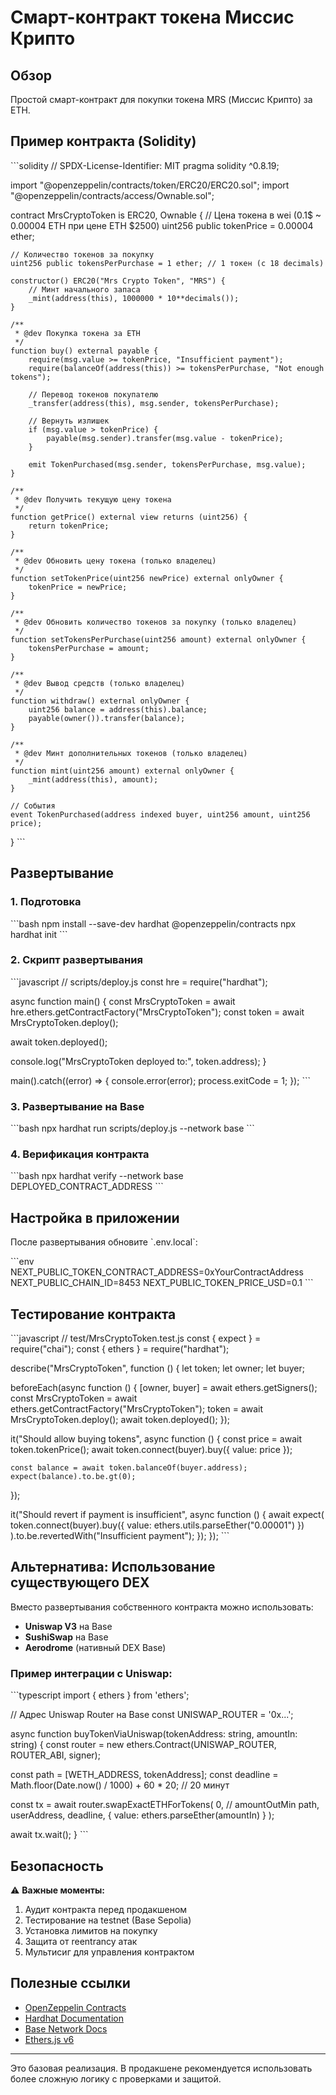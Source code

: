 # Смарт-контракт токена Миссис Крипто

## Обзор

Простой смарт-контракт для покупки токена MRS (Миссис Крипто) за ETH.

## Пример контракта (Solidity)

\`\`\`solidity
// SPDX-License-Identifier: MIT
pragma solidity ^0.8.19;

import "@openzeppelin/contracts/token/ERC20/ERC20.sol";
import "@openzeppelin/contracts/access/Ownable.sol";

contract MrsCryptoToken is ERC20, Ownable {
    // Цена токена в wei (0.1$ ~ 0.00004 ETH при цене ETH $2500)
    uint256 public tokenPrice = 0.00004 ether;
    
    // Количество токенов за покупку
    uint256 public tokensPerPurchase = 1 ether; // 1 токен (с 18 decimals)
    
    constructor() ERC20("Mrs Crypto Token", "MRS") {
        // Минт начального запаса
        _mint(address(this), 1000000 * 10**decimals());
    }
    
    /**
     * @dev Покупка токена за ETH
     */
    function buy() external payable {
        require(msg.value >= tokenPrice, "Insufficient payment");
        require(balanceOf(address(this)) >= tokensPerPurchase, "Not enough tokens");
        
        // Перевод токенов покупателю
        _transfer(address(this), msg.sender, tokensPerPurchase);
        
        // Вернуть излишек
        if (msg.value > tokenPrice) {
            payable(msg.sender).transfer(msg.value - tokenPrice);
        }
        
        emit TokenPurchased(msg.sender, tokensPerPurchase, msg.value);
    }
    
    /**
     * @dev Получить текущую цену токена
     */
    function getPrice() external view returns (uint256) {
        return tokenPrice;
    }
    
    /**
     * @dev Обновить цену токена (только владелец)
     */
    function setTokenPrice(uint256 newPrice) external onlyOwner {
        tokenPrice = newPrice;
    }
    
    /**
     * @dev Обновить количество токенов за покупку (только владелец)
     */
    function setTokensPerPurchase(uint256 amount) external onlyOwner {
        tokensPerPurchase = amount;
    }
    
    /**
     * @dev Вывод средств (только владелец)
     */
    function withdraw() external onlyOwner {
        uint256 balance = address(this).balance;
        payable(owner()).transfer(balance);
    }
    
    /**
     * @dev Минт дополнительных токенов (только владелец)
     */
    function mint(uint256 amount) external onlyOwner {
        _mint(address(this), amount);
    }
    
    // События
    event TokenPurchased(address indexed buyer, uint256 amount, uint256 price);
}
\`\`\`

## Развертывание

### 1. Подготовка

\`\`\`bash
npm install --save-dev hardhat @openzeppelin/contracts
npx hardhat init
\`\`\`

### 2. Скрипт развертывания

\`\`\`javascript
// scripts/deploy.js
const hre = require("hardhat");

async function main() {
  const MrsCryptoToken = await hre.ethers.getContractFactory("MrsCryptoToken");
  const token = await MrsCryptoToken.deploy();

  await token.deployed();

  console.log("MrsCryptoToken deployed to:", token.address);
}

main().catch((error) => {
  console.error(error);
  process.exitCode = 1;
});
\`\`\`

### 3. Развертывание на Base

\`\`\`bash
npx hardhat run scripts/deploy.js --network base
\`\`\`

### 4. Верификация контракта

\`\`\`bash
npx hardhat verify --network base DEPLOYED_CONTRACT_ADDRESS
\`\`\`

## Настройка в приложении

После развертывания обновите \`.env.local\`:

\`\`\`env
NEXT_PUBLIC_TOKEN_CONTRACT_ADDRESS=0xYourContractAddress
NEXT_PUBLIC_CHAIN_ID=8453
NEXT_PUBLIC_TOKEN_PRICE_USD=0.1
\`\`\`

## Тестирование контракта

\`\`\`javascript
// test/MrsCryptoToken.test.js
const { expect } = require("chai");
const { ethers } = require("hardhat");

describe("MrsCryptoToken", function () {
  let token;
  let owner;
  let buyer;

  beforeEach(async function () {
    [owner, buyer] = await ethers.getSigners();
    const MrsCryptoToken = await ethers.getContractFactory("MrsCryptoToken");
    token = await MrsCryptoToken.deploy();
    await token.deployed();
  });

  it("Should allow buying tokens", async function () {
    const price = await token.tokenPrice();
    await token.connect(buyer).buy({ value: price });
    
    const balance = await token.balanceOf(buyer.address);
    expect(balance).to.be.gt(0);
  });

  it("Should revert if payment is insufficient", async function () {
    await expect(
      token.connect(buyer).buy({ value: ethers.utils.parseEther("0.00001") })
    ).to.be.revertedWith("Insufficient payment");
  });
});
\`\`\`

## Альтернатива: Использование существующего DEX

Вместо развертывания собственного контракта можно использовать:

- **Uniswap V3** на Base
- **SushiSwap** на Base
- **Aerodrome** (нативный DEX Base)

### Пример интеграции с Uniswap:

\`\`\`typescript
import { ethers } from 'ethers';

// Адрес Uniswap Router на Base
const UNISWAP_ROUTER = '0x...';

async function buyTokenViaUniswap(tokenAddress: string, amountIn: string) {
  const router = new ethers.Contract(UNISWAP_ROUTER, ROUTER_ABI, signer);
  
  const path = [WETH_ADDRESS, tokenAddress];
  const deadline = Math.floor(Date.now() / 1000) + 60 * 20; // 20 минут
  
  const tx = await router.swapExactETHForTokens(
    0, // amountOutMin
    path,
    userAddress,
    deadline,
    { value: ethers.parseEther(amountIn) }
  );
  
  await tx.wait();
}
\`\`\`

## Безопасность

⚠️ **Важные моменты:**

1. Аудит контракта перед продакшеном
2. Тестирование на testnet (Base Sepolia)
3. Установка лимитов на покупку
4. Защита от reentrancy атак
5. Мультисиг для управления контрактом

## Полезные ссылки

- [OpenZeppelin Contracts](https://docs.openzeppelin.com/contracts/)
- [Hardhat Documentation](https://hardhat.org/docs)
- [Base Network Docs](https://docs.base.org/)
- [Ethers.js v6](https://docs.ethers.org/v6/)

---

Это базовая реализация. В продакшене рекомендуется использовать более сложную логику с проверками и защитой.

